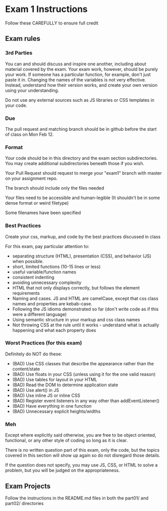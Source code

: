# Exam 1 Instructions

Follow these CAREFULLY to ensure full credit

## Exam rules

### 3rd Parties

You can and should discuss and inspire one another, including about material covered by the exam.  Your exam work, however, should be purely your work.  If someone has a particular function, for example, don't just paste it in.  Changing the names of the variables is not very effective.  Instead, understand how their version works, and create your own version using your understanding.

Do not use any external sources such as JS libraries or CSS templates in your code.  

### Due

The pull request and matching branch should be in github before the start of class on Mon Feb 12.  

### Format

Your code should be in this directory and the exam section subdirectories.  You may create additional subdirectories beneath those if you wish.


Your Pull Request should request to merge your "exam1" branch with master on your assignment repo.

The branch should include only the files needed

Your files need to be accessible and human-legible (It shouldn't be in some dense format or weird filetype)

Some filenames have been specified

### Best Practices

Create your css, markup, and code by the best practices discussed in class

For this exam, pay particular attention to:
- separating structure (HTML), presentation (CSS), and behavior (JS) when possible.
- short, limited functions (10-15 lines or less)
- useful variable/function names
- consistent indenting
- avoiding unnecessary complexity
- HTML that not only displays correctly, but follows the element requirements
- Naming and cases.  JS and HTML are camelCase, except that css class names and properties are kebab-case. 
- Following the JS idioms demonstrated so far (don't write code as if this were a different language)
- Using semantic structure in your markup and css class names
- Not throwing CSS at the rule until it works - understand what is actually happening and what each property does

### Worst Practices (for this exam) 

Definitely do NOT do these:
- (BAD) Use CSS classes that describe the appearance rather than the content/state
- (BAD) Use floats in your CSS (unless using it for the one valid reason)
- (BAD) Use tables for layout in your HTML
- (BAD) Read the DOM to determine application state
- (BAD) Use alert() in JS
- (BAD) Use inline JS or inline CSS
- (BAD) Register event listeners in any way other than addEventListener()
- (BAD) Have everything in one function
- (BAD) Unnecessary explicit heights/widths

### Meh

Except where explicitly said otherwise, you are free to be object oriented, functional, or any other style of coding so long as it is clear.  

There is no written question part of this exam, only the code, but the topics covered in this section will show up again so do not disregard those details.

If the question does not specify, you may use JS, CSS, or HTML to solve a problem, but you will be judged on the appropriateness.

## Exam Projects

Follow the instructions in the README.md files in both the part01/ and part02/ directories

